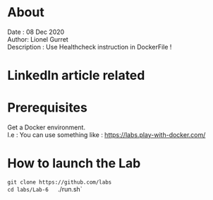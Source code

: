 # About
Date : 08 Dec 2020  
Author: Lionel Gurret  
Description : Use Healthcheck instruction in DockerFile !
# LinkedIn article related
# Prerequisites
Get a Docker environment.  
I.e : You can use something like : https://labs.play-with-docker.com/
# How to launch the Lab
`git clone https://github.com/labs`  
`cd labs/Lab-6  
`./run.sh`

